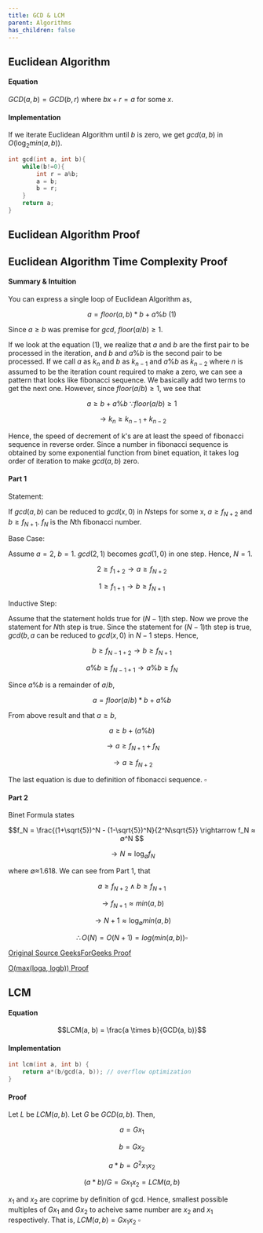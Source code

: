 ```yaml
---
title: GCD & LCM
parent: Algorithms
has_children: false
---
```

## Euclidean Algorithm
#### Equation
$GCD(a, b) = GCD(b, r)$ where $bx+r = a$ for some $x$.
#### Implementation
If we iterate Euclidean Algorithm until $b$ is zero, we get $gcd(a, b)$ in $O(\log_2{min(a,b)})$.
```cpp
int gcd(int a, int b){
	while(b!=0){
		int r = a%b;
		a = b;
		b = r;
	}
	return a;
}
```
## Euclidean Algorithm Proof
## Euclidean Algorithm Time Complexity Proof
#### Summary & Intuition

You can express a single loop of Euclidean Algorithm as,

$$ a = floor(a, b)*b + a\%b \: (1)$$

Since $a \geq b$ was premise for $gcd$, $floor(a/b)\geq1$.

If we look at the equation (1), we realize that $a$ and $b$ are
the first pair to be processed in the iteration, and $b$ and $a\%b$ is
the second pair to be processed. If we call $a$ as $k_{n}$ and $b$ as $k_{n-1}$ and
$a\%b$ as $k_{n-2}$ where $n$ is assumed to be the iteration count required to
make a zero, we can see a pattern that looks like fibonacci sequence. We
basically add two terms to get the next one. However, since $floor(a/b)\geq1$,
we see that 

$$ a \geq b + a\%b \: \because floor(a/b)\geq1 $$

$$ \rightarrow k_n \geq k_{n-1} + k_{n-2}$$

Hence, the speed of decrement of k's are at least the speed of fibonacci sequence in
reverse order. Since a number in fibonacci sequence is obtained by some exponential function
from binet equation, it takes log order of iteration to make $gcd(a, b)$ zero.


#### Part 1

Statement:

If $gcd(a, b)$ can be reduced to $gcd(x, 0)$ in $N$steps for some x,
$a \geq f_{N+2}$ and $b \geq f_{N+1}$. $f_{N}$ is the $N$th fibonacci number.

Base Case:

Assume $a=2$, $b=1$. $gcd(2,1)$ becomes $gcd(1,0)$ in one step. Hence, $N=1$. 

$$ 2 \geq f_{1+2} \rightarrow a \geq f_{N+2} $$

$$ 1 \geq f_{1+1} \rightarrow b \geq f_{N+1} $$

Inductive Step:

Assume that the statement holds true for $(N-1)$th step. Now we prove the statement for $N$th step is true.
Since the statement for $(N-1)$th step is true, $gcd(b, a%b)$ can be reduced to $gcd(x, 0)$ in $N-1$ steps. Hence,

$$b \geq f_{N-1+2} \rightarrow b \geq f_{N+1}$$

$$a\%b \geq f_{N-1+1} \rightarrow a\%b \geq f_{N}$$

Since $a\%b$ is a remainder of $a/b$,

$$a=floor(a/b)*b + a\%b$$

From above result and that $a \geq b$,

$$a \geq b + (a\%b)$$

$$\rightarrow a \geq f_{N+1} + f_N$$

$$\rightarrow a \geq f_{N+2}$$

The last equation is due to definition of fibonacci sequence. $\square$

#### Part 2

Binet Formula states

$$f_N =  \frac{(1+\sqrt{5})^N - (1-\sqrt{5})^N}{2^N\sqrt{5}} \rightarrow f_N ≈ ∅^N $$

$$\rightarrow N ≈ \log_{∅}{f_N}$$

where ∅≈1.618. We can see from Part 1, that

$$a \geq f_{N+2} \wedge b \geq f_{N+1}$$

$$\rightarrow f_{N+1} ≈ min(a,b)$$

$$\rightarrow N+1 ≈ \log_{∅}{min(a,b)}$$

$$\therefore O(N) = O(N+1) = log(min(a,b))\square$$

[Original Source GeeksForGeeks Proof](https://www.geeksforgeeks.org/time-complexity-of-euclidean-algorithm/) 

[O(max(loga, logb)) Proof](https://dandalf.tistory.com/123)






## LCM
#### Equation
$$LCM(a, b) = \frac{a \times b}{GCD(a, b)}$$
#### Implementation
```cpp
int lcm(int a, int b) {
    return a*(b/gcd(a, b)); // overflow optimization
}
```
#### Proof
Let $L$ be $LCM(a, b)$. Let $G$ be $GCD(a, b)$. Then,

$$a = Gx_1$$

$$b = Gx_2$$

$$a*b = G^2x_1x_2$$

$$(a*b)/G = Gx_1x_2 = LCM(a, b)$$

$x_1$ and $x_2$ are coprime by definition of gcd. Hence,
smallest possible multiples of $Gx_1$ and $Gx_2$ to acheive same number 
are $x_2$ and $x_1$ respectively. That is, $LCM(a, b) = Gx_1x_2$ $\square$

